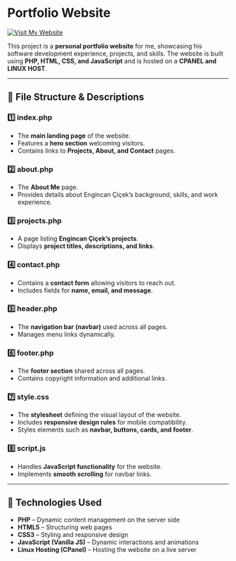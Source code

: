 # Portfolio Website

[![Visit My Website](https://img.shields.io/badge/Visit-Website-blue?style=for-the-badge)](https://engincancicek.com)

This project is a **personal portfolio website** for me, showcasing his software development experience, projects, and skills. The website is built using **PHP, HTML, CSS, and JavaScript** and is hosted on a **CPANEL and LINUX HOST**.

---

## 📂 File Structure & Descriptions

### 1️⃣ **index.php**
   - The **main landing page** of the website.
   - Features a **hero section** welcoming visitors.
   - Contains links to **Projects, About, and Contact** pages.

### 2️⃣ **about.php**
   - The **About Me** page.
   - Provides details about Engincan Çiçek’s background, skills, and work experience.

### 3️⃣ **projects.php**
   - A page listing **Engincan Çiçek’s projects**.
   - Displays **project titles, descriptions, and links**.

### 4️⃣ **contact.php**
   - Contains a **contact form** allowing visitors to reach out.
   - Includes fields for **name, email, and message**.

### 5️⃣ **header.php**
   - The **navigation bar (navbar)** used across all pages.
   - Manages menu links dynamically.

### 6️⃣ **footer.php**
   - The **footer section** shared across all pages.
   - Contains copyright information and additional links.

### 7️⃣ **style.css**
   - The **stylesheet** defining the visual layout of the website.
   - Includes **responsive design rules** for mobile compatibility.
   - Styles elements such as **navbar, buttons, cards, and footer**.

### 8️⃣ **script.js**
   - Handles **JavaScript functionality** for the website.
   - Implements **smooth scrolling** for navbar links.

---

## 🚀 Technologies Used
- **PHP** – Dynamic content management on the server side
- **HTML5** – Structuring web pages
- **CSS3** – Styling and responsive design
- **JavaScript (Vanilla JS)** – Dynamic interactions and animations
- **Linux Hosting (CPanel)** – Hosting the website on a live server

